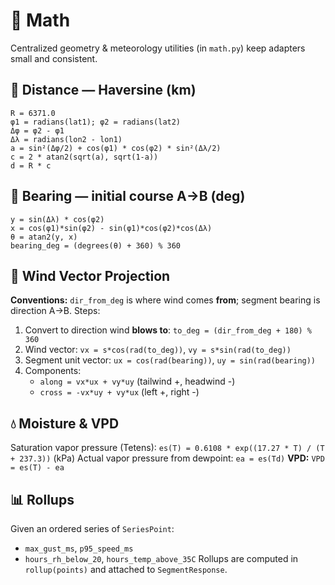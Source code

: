# 🧮 Math

Centralized geometry & meteorology utilities (in `math.py`) keep adapters small and consistent.

## 📏 Distance — Haversine (km)

```
R = 6371.0
φ1 = radians(lat1); φ2 = radians(lat2)
Δφ = φ2 - φ1
Δλ = radians(lon2 - lon1)
a = sin²(Δφ/2) + cos(φ1) * cos(φ2) * sin²(Δλ/2)
c = 2 * atan2(sqrt(a), sqrt(1-a))
d = R * c
```

## 🧭 Bearing — initial course A→B (deg)

```
y = sin(Δλ) * cos(φ2)
x = cos(φ1)*sin(φ2) - sin(φ1)*cos(φ2)*cos(Δλ)
θ = atan2(y, x)
bearing_deg = (degrees(θ) + 360) % 360
```

## 💨 Wind Vector Projection

**Conventions:** `dir_from_deg` is where wind comes **from**; segment bearing is direction A→B.
Steps:

1. Convert to direction wind **blows to**: `to_deg = (dir_from_deg + 180) % 360`
2. Wind vector: `vx = s*cos(rad(to_deg))`, `vy = s*sin(rad(to_deg))`
3. Segment unit vector: `ux = cos(rad(bearing))`, `uy = sin(rad(bearing))`
4. Components:
   - `along = vx*ux + vy*uy` (tailwind +, headwind -)
   - `cross = -vx*uy + vy*ux` (left +, right -)

## 💧 Moisture & VPD

Saturation vapor pressure (Tetens):
`es(T) = 0.6108 * exp((17.27 * T) / (T + 237.3))` (kPa)
Actual vapor pressure from dewpoint: `ea = es(Td)`
**VPD:** `VPD = es(T) - ea`

## 📊 Rollups

Given an ordered series of `SeriesPoint`:

- `max_gust_ms`, `p95_speed_ms`
- `hours_rh_below_20`, `hours_temp_above_35C`
  Rollups are computed in `rollup(points)` and attached to `SegmentResponse`.

